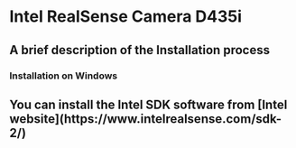 <h1>Intel RealSense Camera D435i</h1>
<h2>A brief description of the Installation process</h2>
<h3>Installation on Windows<h2>
  You can install the Intel SDK software from [Intel website](https://www.intelrealsense.com/sdk-2/)
